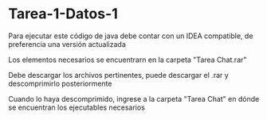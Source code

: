 # Tarea-1-Datos-1

Para ejecutar este código de java debe contar con un IDEA compatible,
de preferencia una versión actualizada

Los elementos necesarios se encuentrarn en la carpeta "Tarea Chat.rar"

Debe descargar los archivos pertinentes, puede descargar el .rar y descomprimirlo posteriormente

Cuando lo haya descomprimido, ingrese a la carpeta "Tarea Chat" en dónde se encuentran los ejecutables necesarios



